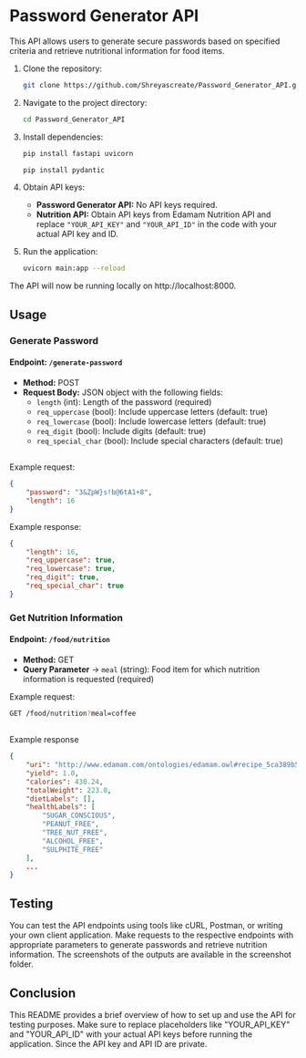 # Password Generator API


This API allows users to generate secure passwords based on specified criteria and retrieve nutritional information for food items.


1. Clone the repository:

    ```bash
    git clone https://github.com/Shreyascreate/Password_Generator_API.git
    ```

2. Navigate to the project directory:

    ```bash
    cd Password_Generator_API
    ```

3. Install dependencies:

    ```bash
    pip install fastapi uvicorn
    ```
    ```bash
    pip install pydantic
    ```
4. Obtain API keys:
   - **Password Generator API:** No API keys required.
   - **Nutrition API:** Obtain API keys from Edamam Nutrition API and replace `"YOUR_API_KEY"` and `"YOUR_API_ID"` in the code with your actual API key and ID.

5. Run the application:

    ```bash
    uvicorn main:app --reload
    ```

The API will now be running locally on http://localhost:8000.
##
## Usage

### Generate Password

#### Endpoint: `/generate-password`
- **Method:** POST
- **Request Body:** JSON object with the following fields:
  - `length` (int): Length of the password (required)
  - `req_uppercase` (bool): Include uppercase letters (default: true)
  - `req_lowercase` (bool): Include lowercase letters (default: true)
  - `req_digit` (bool): Include digits (default: true)
  - `req_special_char` (bool): Include special characters (default: true)
##
Example request:
```json
{
    "password": "3&ZpW}s!b@6tA1+8",
    "length": 16
}

```

Example response:
```json
{
    "length": 16,
    "req_uppercase": true,
    "req_lowercase": true,
    "req_digit": true,
    "req_special_char": true
}

``` 

### Get Nutrition Information
#### Endpoint: `/food/nutrition`
- **Method:** GET
- **Query Parameter**
 -> `meal` (string): Food item for which nutrition information is requested (required)


Example request: 
```bash
GET /food/nutrition?meal=coffee
```
##
Example response

```json
{
    "uri": "http://www.edamam.com/ontologies/edamam.owl#recipe_5ca389b530e4a100588b08f6e72dce8d",
    "yield": 1.0,
    "calories": 430.24,
    "totalWeight": 223.0,
    "dietLabels": [],
    "healthLabels": [
        "SUGAR_CONSCIOUS",
        "PEANUT_FREE",
        "TREE_NUT_FREE",
        "ALCOHOL_FREE",
        "SULPHITE_FREE"
    ],
    ...
}
```

## Testing

You can test the API endpoints using tools like cURL, Postman, or writing your own client application. Make requests to the respective endpoints with appropriate parameters to generate passwords and retrieve nutrition information. The screenshots of the outputs are available in the screenshot folder.

## Conclusion
This README provides a brief overview of how to set up and use the API for testing purposes. Make sure to replace placeholders like "YOUR_API_KEY" and "YOUR_API_ID" with your actual API keys before running the application. Since the API key and API ID are private. 

